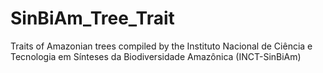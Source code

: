 # SinBiAm_Tree_Trait
Traits of Amazonian trees compiled by the Instituto Nacional de Ciência e Tecnologia em Sínteses da Biodiversidade Amazônica (INCT-SinBiAm)
